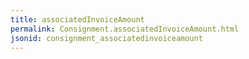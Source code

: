 ```yaml
---
title: associatedInvoiceAmount
permalink: Consignment.associatedInvoiceAmount.html
jsonid: consignment_associatedinvoiceamount
---
```


